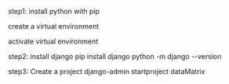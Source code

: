 step1:
install python with pip

create a virtual environment

activate virtual environment

step2:
install django
pip install django
python -m django --version

step3:
Create a project
django-admin startproject dataMatrix

